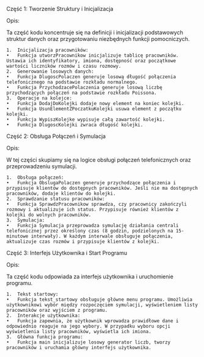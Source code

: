 Część 1: Tworzenie Struktury i Inicjalizacja

Opis:

Ta część kodu koncentruje się na definicji i inicjalizacji podstawowych struktur danych oraz przygotowaniu niezbędnych funkcji pomocniczych.

	1.	Inicjalizacja pracowników:
	•	Funkcja utworzPracownikow inicjalizuje tablicę pracowników. Ustawia ich identyfikatory, imiona, dostępność oraz początkowe wartości liczników rozmów i czasu rozmowy.
	2.	Generowanie losowych danych:
	•	Funkcja DlugoscPolaczen generuje losową długość połączenia telefonicznego na podstawie rozkładu normalnego.
	•	Funkcja PrzychodzacePolaczenia generuje losową liczbę przychodzących połączeń na podstawie rozkładu Poissona.
	3.	Operacje na kolejce:
	•	Funkcja DodajDoKolejki dodaje nowy element na koniec kolejki.
	•	Funkcja UsunElementZPoczatkuKolejki usuwa element z początku kolejki.
	•	Funkcja WypiszKolejke wypisuje całą zawartość kolejki.
	•	Funkcja DlugoscKolejki zwraca długość kolejki.

Część 2: Obsługa Połączeń i Symulacja

Opis:

W tej części skupiamy się na logice obsługi połączeń telefonicznych oraz przeprowadzeniu symulacji.

	1.	Obsługa połączeń:
	•	Funkcja ObslugaPolaczen generuje przychodzące połączenia i przypisuje klientów do dostępnych pracowników. Jeśli nie ma dostępnych pracowników, dodaje klientów do kolejki.
	2.	Sprawdzanie statusu pracowników:
	•	Funkcja SprawdzPracownikow sprawdza, czy pracownicy zakończyli rozmowy i aktualizuje ich status. Przypisuje również klientów z kolejki do wolnych pracowników.
	3.	Symulacja:
	•	Funkcja Symulacja przeprowadza symulację działania centrali telefonicznej przez określony czas (8 godzin, podzielonych na 15-minutowe interwały). W każdym interwale obsługuje połączenia, aktualizuje czas rozmów i przypisuje klientów z kolejki.

Część 3: Interfejs Użytkownika i Start Programu

Opis:

Ta część kodu odpowiada za interfejs użytkownika i uruchomienie programu.

	1.	Tekst startowy:
	•	Funkcja tekst_startowy obsługuje główne menu programu. Umożliwia użytkownikowi wybór między rozpoczęciem symulacji, wyświetleniem listy pracowników oraz wyjściem z programu.
	2.	Interakcje użytkownika:
	•	Funkcja zapewnia, że użytkownik wprowadza prawidłowe dane i odpowiednio reaguje na jego wybory. W przypadku wyboru opcji wyświetlenia listy pracowników, wyświetla ich imiona.
	3.	Główna funkcja programu:
	•	Funkcja main inicjalizuje losowy generator liczb, tworzy pracowników i uruchamia główny interfejs użytkownika.
